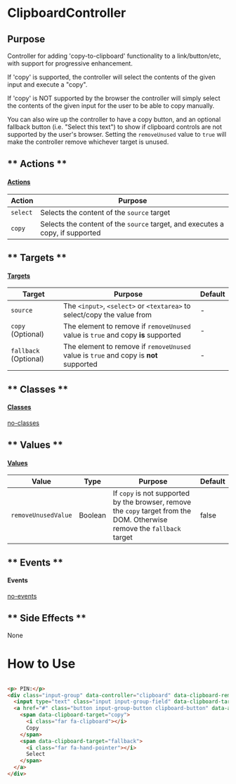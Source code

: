 # ClipboardController

## Purpose

Controller for adding 'copy-to-clipboard' functionality to a link/button/etc, with support for progressive enhancement.

If 'copy' is supported, the controller will select the contents of the given input and execute a "copy".

If 'copy' is NOT supported by the browser the controller will simply select the contents of the given input for the user to be able to copy manually.

You can also wire up the controller to have a copy button, and an optional fallback button (i.e. "Select this text") to show if clipboard controls are not supported by the user's browser. Setting
the `removeUnused` value to `true` will make the controller remove whichever target is unused.

<!-- tabs:start -->
## ** Actions **
#### [Actions](https://stimulus.hotwire.dev/reference/actions)

| Action | Purpose |
| --- | --- |
| `select` | Selects the content of the `source` target |
| `copy` | Selects the content of the `source` target, and executes a copy, if supported |

## ** Targets **
#### [Targets](https://stimulus.hotwire.dev/reference/targets)

| Target | Purpose | Default |
| --- | --- | --- |
| `source` | The `<input>`, `<select>` or `<textarea>` to select/copy the value from | - |
| `copy` (Optional) | The element to remove if `removeUnused`  value is `true` and copy **is** supported | - |
| `fallback` (Optional) | The element to remove if `removeUnused` value  is `true` and copy is **not** supported | - |

## ** Classes **
#### [Classes](https://stimulus.hotwire.dev/reference/classes)

[no-classes](../_partials/no-classes.md ':include')

## ** Values **
#### [Values](https://stimulus.hotwire.dev/reference/values)

| Value | Type | Purpose | Default |
| --- | --- | --- | --- |
| `removeUnusedValue` | Boolean | If `copy` is not supported by the browser, remove the `copy` target from the DOM. Otherwise remove the `fallback` target | false |

## ** Events **
#### Events

[no-events](../_partials/no-events.md ':include')

## ** Side Effects **

None

<!-- tabs:end -->
# How to Use

```html

<p> PIN:</p>
<div class="input-group" data-controller="clipboard" data-clipboard-remove-unused-value="true">
  <input type="text" class="input input-group-field" data-clipboard-target="source" readonly="readonly" value="1234"/>
  <a href="#" class="button input-group-button clipboard-button" data-action="clipboard#copy">
    <span data-clipboard-target="copy">
      <i class="far fa-clipboard"></i>
      Copy
    </span>
    <span data-clipboard-target="fallback">
      <i class="far fa-hand-pointer"></i>
      Select
    </span>
  </a>
</div>
```


